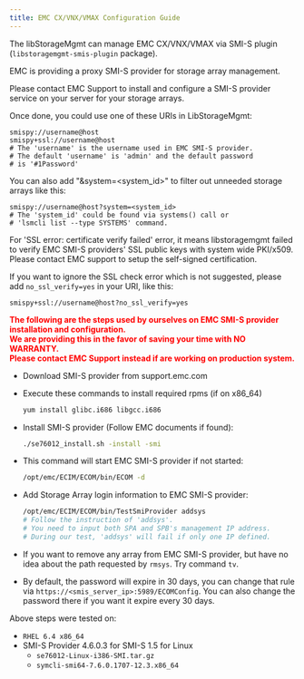 ```yaml
---
title: EMC CX/VNX/VMAX Configuration Guide
---
```

The libStorageMgmt can manage EMC CX/VNX/VMAX via SMI-S plugin
(`libstoragemgmt-smis-plugin` package).

EMC is providing a proxy SMI-S provider for storage array management.

Please contact EMC Support to install and configure a SMI-S provider
service on your server for your storage arrays.

Once done, you could use one of these URIs in LibStorageMgmt:

```
smispy://username@host
smispy+ssl://username@host
# The 'username' is the username used in EMC SMI-S provider.
# The default 'username' is 'admin' and the default password
# is '#1Password'
```

You can also add "&system=<system_id>" to filter out unneeded storage
arrays like this:

```
smispy://username@host?system=<system_id>
# The 'system_id' could be found via systems() call or
# 'lsmcli list --type SYSTEMS' command.
```

For 'SSL error: certificate verify failed' error, it means
libstoragemgmt failed to verify EMC SMI-S providers' SSL public keys
with system wide PKI/x509.
Please contact EMC support to setup the self-signed certification.

If you want to ignore the SSL check error which is not suggested, please
add `no_ssl_verify=yes` in your URI, like this:

```
smispy+ssl://username@host?no_ssl_verify=yes
```

<p style="color: red">
<b>
The following are the steps used by ourselves on EMC SMI-S provider
<br>
installation and configuration.
<br>
We are providing this in the favor of saving your time with NO WARRANTY.
<br>
Please contact EMC Support instead if are working on production system.
</b>
</p>

* Download SMI-S provider from support.emc.com

* Execute these commands to install required rpms (if on x86_64)

    ```bash
    yum install glibc.i686 libgcc.i686
    ```

* Install SMI-S provider (Follow EMC documents if found):

    ```bash
    ./se76012_install.sh -install -smi
    ```

* This command will start EMC SMI-S provider if not started:

    ```bash
    /opt/emc/ECIM/ECOM/bin/ECOM -d
    ```

* Add Storage Array login information to EMC SMI-S provider:

    ```bash
    /opt/emc/ECIM/ECOM/bin/TestSmiProvider addsys
    # Follow the instruction of 'addsys'.
    # You need to input both SPA and SPB's management IP address.
    # During our test, 'addsys' will fail if only one IP defined.
    ```

* If you want to remove any array from EMC SMI-S provider,
  but have no idea about the path requested by `rmsys`.
  Try command `tv`.

* By default, the password will expire in 30 days, you can change
  that rule via `https://<smis_server_ip>:5989/ECOMConfig`. You can
  also change the password there if you want it expire every 30 days.

Above steps were tested on:

* `RHEL 6.4 x86_64`
* SMI-S Provider 4.6.0.3 for SMI-S 1.5 for Linux
    * `se76012-Linux-i386-SMI.tar.gz`
    * `symcli-smi64-7.6.0.1707-12.3.x86_64`
